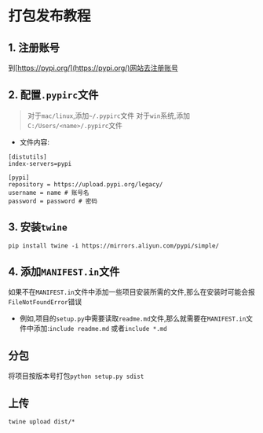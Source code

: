 # 打包发布教程

## 1. 注册账号
到[https://pypi.org/](https://pypi.org/)网站去注册账号

## 2. 配置`.pypirc`文件
> 对于`mac/linux`,添加`~/.pypirc`文件
> 对于`win`系统,添加`C:/Users/<name>/.pypirc`文件

* 文件内容:
```
[distutils]
index-servers=pypi

[pypi]
repository = https://upload.pypi.org/legacy/
username = name # 账号名
password = password # 密码 
```

## 3. 安装`twine`
`pip install twine -i https://mirrors.aliyun.com/pypi/simple/`

## 4. 添加`MANIFEST.in`文件
如果不在`MANIFEST.in`文件中添加一些项目安装所需的文件,那么在安装时可能会报`FileNotFoundError`错误

* 例如,项目的`setup.py`中需要读取`readme.md`文件,那么就需要在`MANIFEST.in`文件中添加:`include readme.md` 或者`include *.md`

## 分包
将项目按版本号打包`python setup.py sdist`

## 上传
`twine upload dist/*`

